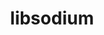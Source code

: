 ---
title: "libsodium"
layout: cache
category: package
meta: {"versions": ["1.0.17", "1.0.18"], "compilers": ["gcc@10.3.0", "gcc@7.3.0", "gcc@7.3.1", "gcc@7.4.0", "gcc@7.5.0", "gcc@8.1.0", "gcc@8.3.1", "gcc@8.4.0", "gcc@8.4.1", "gcc@9.3.0", "intel@19.1.3.304"]}
spec_files: 
 - spec-0.json
 - spec-1.json
 - spec-2.json
 - spec-3.json
 - spec-4.json
 - spec-5.json
 - spec-6.json
 - spec-7.json
 - spec-8.json
 - spec-9.json
 - spec-10.json
 - spec-11.json
 - spec-12.json
 - spec-13.json
 - spec-14.json
 - spec-15.json
 - spec-16.json
 - spec-17.json
 - spec-18.json
 - spec-19.json
 - spec-20.json
 - spec-21.json
 - spec-22.json
 - spec-23.json
 - spec-24.json
 - spec-25.json
 - spec-26.json
 - spec-27.json
 - spec-28.json
 - spec-29.json
 - spec-30.json
 - spec-31.json
 - spec-32.json
 - spec-33.json
 - spec-34.json
 - spec-35.json
 - spec-36.json
 - spec-37.json
 - spec-38.json
 - spec-39.json
 - spec-40.json
 - spec-41.json
 - spec-42.json
 - spec-43.json
 - spec-44.json
 - spec-45.json
 - spec-46.json
 - spec-47.json
spec_names:
 - 'libsodium@1.0.18%gcc@9.3.0 arch=linux-rhel7-x86_64'
 - 'libsodium@1.0.18%gcc@9.3.0 arch=linux-ubuntu20.04-x86_64'
 - 'libsodium@1.0.18%gcc@7.3.0 arch=linux-centos7-ppc64le'
 - 'libsodium@1.0.17%gcc@7.3.0 arch=linux-ubuntu18.04-ppc64le'
 - 'libsodium@1.0.18%gcc@7.5.0 arch=linux-ubuntu18.04-ppc64le'
 - 'libsodium@1.0.18%gcc@8.1.0 arch=linux-rhel7-x86_64'
 - 'libsodium@1.0.18%gcc@8.1.0 arch=linux-rhel7-ppc64le'
 - 'libsodium@1.0.18%gcc@7.3.0 arch=linux-centos8-x86_64'
 - 'libsodium@1.0.18%gcc@10.3.0 arch=linux-ubuntu21.04-x86_64'
 - 'libsodium@1.0.18%gcc@7.5.0 arch=linux-ubuntu18.04-ppc64le'
 - 'libsodium@1.0.18%gcc@8.3.1 arch=linux-rhel8-ppc64le'
 - 'libsodium@1.0.18%gcc@9.3.0 arch=linux-ubuntu20.04-ppc64le'
 - 'libsodium@1.0.18%gcc@7.5.0 arch=linux-ubuntu18.04-x86_64'
 - 'libsodium@1.0.18%gcc@7.3.0 arch=linux-rhel7-ppc64le'
 - 'libsodium@1.0.18%gcc@7.3.0 arch=linux-centos7-x86_64'
 - 'libsodium@1.0.18%gcc@7.3.0 arch=linux-rhel8-x86_64'
 - 'libsodium@1.0.18%gcc@9.3.0 arch=linux-rhel7-ppc64le'
 - 'libsodium@1.0.18%gcc@8.1.0 arch=linux-rhel7-ppc64le'
 - 'libsodium@1.0.18%gcc@8.3.1 arch=linux-rhel8-x86_64'
 - 'libsodium@1.0.18%gcc@7.3.1 arch=linux-amzn2-x86_64'
 - 'libsodium@1.0.18%gcc@7.5.0 arch=linux-ubuntu18.04-x86_64'
 - 'libsodium@1.0.18%gcc@7.3.0 arch=linux-ubuntu18.04-x86_64'
 - 'libsodium@1.0.17%gcc@7.3.0 arch=linux-centos7-x86_64'
 - 'libsodium@1.0.18%gcc@10.3.0 arch=linux-ubuntu21.04-ppc64le'
 - 'libsodium@1.0.18%gcc@8.3.1 arch=linux-centos8-ppc64le'
 - 'libsodium@1.0.18%gcc@7.3.0 arch=linux-ubuntu18.04-ppc64le'
 - 'libsodium@1.0.18%gcc@8.1.0 arch=linux-rhel7-x86_64'
 - 'libsodium@1.0.18%gcc@7.5.0 arch=linux-ubuntu18.04-aarch64'
 - 'libsodium@1.0.17%gcc@7.3.0 arch=linux-ubuntu18.04-x86_64'
 - 'libsodium@1.0.18%gcc@8.4.1 arch=linux-rhel8-ppc64le'
 - 'libsodium@1.0.18%gcc@7.3.0 arch=linux-rhel7-x86_64'
 - 'libsodium@1.0.18%gcc@8.1.0 arch=linux-centos7-ppc64le'
 - 'libsodium@1.0.18%gcc@7.4.0 arch=linux-ubuntu18.04-x86_64'
 - 'libsodium@1.0.17%gcc@7.3.0 arch=linux-rhel7-ppc64le'
 - 'libsodium@1.0.18%gcc@8.1.0 arch=linux-centos7-x86_64'
 - 'libsodium@1.0.18%gcc@8.3.1 arch=linux-rhel8-aarch64'
 - 'libsodium@1.0.17%gcc@7.3.0 arch=linux-centos7-ppc64le'
 - 'libsodium@1.0.18%gcc@8.1.0 arch=linux-rhel7-power8le'
 - 'libsodium@1.0.18%gcc@8.4.0 arch=linux-rhel7-sandybridge'
 - 'libsodium@1.0.18%gcc@8.3.1 arch=linux-centos8-x86_64'
 - 'libsodium@1.0.17%gcc@7.3.0 arch=linux-centos8-x86_64'
 - 'libsodium@1.0.18%gcc@9.3.0 arch=cray-cnl7-haswell'
 - 'libsodium@1.0.17%gcc@7.4.0 arch=linux-ubuntu18.04-x86_64'
 - 'libsodium@1.0.17%gcc@7.3.0 arch=linux-rhel8-x86_64'
 - 'libsodium@1.0.17%gcc@7.3.0 arch=linux-rhel7-x86_64'
 - 'libsodium@1.0.18%gcc@8.4.1 arch=linux-rhel8-x86_64'
 - 'libsodium@1.0.18%intel@19.1.3.304 arch=cray-cnl7-haswell'
 - 'libsodium@1.0.18%gcc@7.5.0 arch=linux-ubuntu18.04-power8le'
---